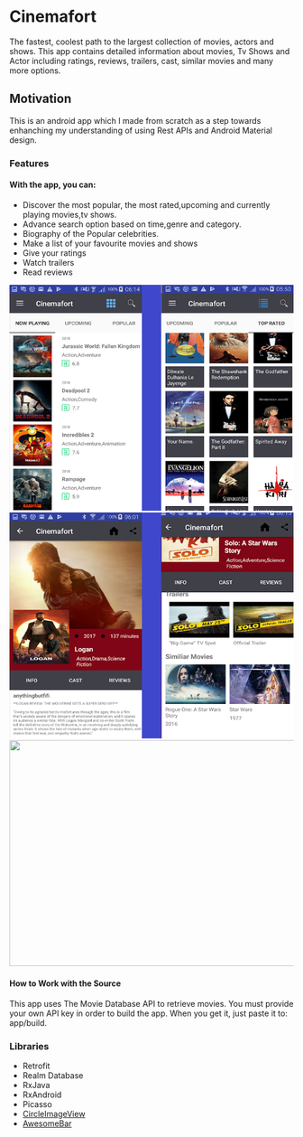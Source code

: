 # Cinemafort


The fastest, coolest path to the largest collection of movies, actors and shows.
This app contains detailed information about movies, Tv Shows and Actor including ratings, reviews, trailers, cast, similar movies and many more options.


## Motivation


This is an android app which I made from scratch as a step towards enhanching my understanding of using  Rest APIs and Android Material design.
### Features

#### With the app, you can:
- Discover the most popular, the most rated,upcoming and currently playing movies,tv shows.
- Advance search option based on time,genre and category.
- Biography of the Popular celebrities.
- Make a list of your favourite movies and shows
- Give your ratings
- Watch trailers
- Read reviews

<img src="app/src/main/res/drawable/cinemaone.png" width="700" height="400">


<img src="app/src/main/res/drawable/cinematwo.png" width="700" height="400">


<img src="app/src/main/res/drawable/cinemathree.png" width="700" height="400">

#### How to Work with the Source
This app uses The Movie Database API to retrieve movies. You must provide your own API key in order to build the app. When you get it, just paste it to: app/build.


### Libraries
- Retrofit
- Realm Database
- RxJava
- RxAndroid
- Picasso
- [CircleImageView](https://github.com/hdodenhof/CircleImageView)
- [AwesomeBar](https://github.com/florent37/AwesomeBar)



